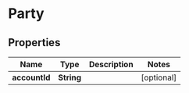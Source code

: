 
# Party

## Properties
Name | Type | Description | Notes
------------ | ------------- | ------------- | -------------
**accountId** | **String** |  |  [optional]



